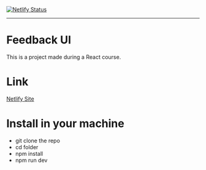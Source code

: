 [![Netlify Status](https://api.netlify.com/api/v1/badges/4817864e-c028-4671-90ea-f488bf92f897/deploy-status)](https://app.netlify.com/sites/feedbackuielias/deploys)

---

# Feedback UI

This is a project made during a React course. 

# Link

[Netlify Site](https://feedbackuielias.netlify.app/)

# Install in your machine

- git clone the repo
- cd folder
- npm install
- npm run dev
